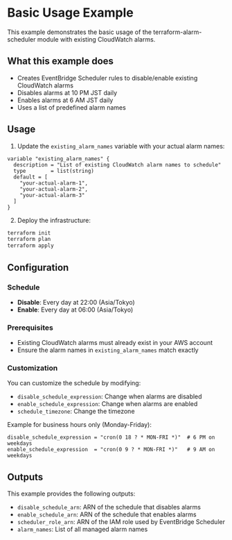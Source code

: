 # Basic Usage Example

This example demonstrates the basic usage of the terraform-alarm-scheduler module with existing CloudWatch alarms.

## What this example does

- Creates EventBridge Scheduler rules to disable/enable existing CloudWatch alarms
- Disables alarms at 10 PM JST daily
- Enables alarms at 6 AM JST daily
- Uses a list of predefined alarm names

## Usage

1. Update the `existing_alarm_names` variable with your actual alarm names:

```hcl
variable "existing_alarm_names" {
  description = "List of existing CloudWatch alarm names to schedule"
  type        = list(string)
  default = [
    "your-actual-alarm-1",
    "your-actual-alarm-2",
    "your-actual-alarm-3"
  ]
}
```

2. Deploy the infrastructure:

```bash
terraform init
terraform plan
terraform apply
```

## Configuration

### Schedule

- **Disable**: Every day at 22:00 (Asia/Tokyo)
- **Enable**: Every day at 06:00 (Asia/Tokyo)

### Prerequisites

- Existing CloudWatch alarms must already exist in your AWS account
- Ensure the alarm names in `existing_alarm_names` match exactly

### Customization

You can customize the schedule by modifying:

- `disable_schedule_expression`: Change when alarms are disabled
- `enable_schedule_expression`: Change when alarms are enabled
- `schedule_timezone`: Change the timezone

Example for business hours only (Monday-Friday):

```hcl
disable_schedule_expression = "cron(0 18 ? * MON-FRI *)"  # 6 PM on weekdays
enable_schedule_expression  = "cron(0 9 ? * MON-FRI *)"   # 9 AM on weekdays
```

## Outputs

This example provides the following outputs:

- `disable_schedule_arn`: ARN of the schedule that disables alarms
- `enable_schedule_arn`: ARN of the schedule that enables alarms
- `scheduler_role_arn`: ARN of the IAM role used by EventBridge Scheduler
- `alarm_names`: List of all managed alarm names